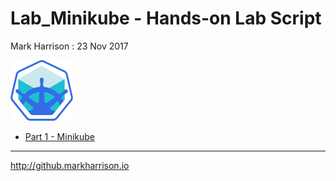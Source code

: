 # Lab_Minikube  - Hands-on Lab Script

Mark Harrison : 23 Nov 2017

![](Images/Minikube.png)

- [Part 1 - Minikube](minikube.md)

---
<http://github.markharrison.io>